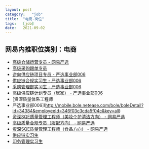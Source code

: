 ```yaml
---
layout:	post
category:	"job"
title:	"电商-岗位"
tags:	[job]
date:	2021-09-02
---
```

## 网易内推职位类别：电商
- [高级仓储运营专员 - 网易严选](http://mobile.bole.netease.com/bole/boleDetail?id=30933&employeeId=346f03c3cda5f04c&key=all)
- [高级采购跟单专员](http://mobile.bole.netease.com/bole/boleDetail?id=33703&employeeId=346f03c3cda5f04c&key=all)
- [ 逆向供应链项目专员	 - 严选事业部006](http://mobile.bole.netease.com/bole/boleDetail?id=34426&employeeId=346f03c3cda5f04c&key=all)
- [供应链合规实习生 - 严选事业部006](http://mobile.bole.netease.com/bole/boleDetail?id=34650&employeeId=346f03c3cda5f04c&key=all)
- [采购管理部实习生 - 严选事业部006](http://mobile.bole.netease.com/bole/boleDetail?id=34648&employeeId=346f03c3cda5f04c&key=all)
- [高级供应链计划专员（居家） - 严选事业部006](http://mobile.bole.netease.com/bole/boleDetail?id=34494&employeeId=346f03c3cda5f04c&key=all)
- [资深质量体系工程师	
 - 严选事业部006](http://mobile.bole.netease.com/bole/boleDetail?id=34384&employeeId=346f03c3cda5f04c&key=all)
- [资深SQE质量管理工程师（美妆个护清洁方向） - 网易严选](http://mobile.bole.netease.com/bole/boleDetail?id=29962&employeeId=346f03c3cda5f04c&key=all)
- [高级质量合规专员（服配方向） - 网易严选](http://mobile.bole.netease.com/bole/boleDetail?id=29544&employeeId=346f03c3cda5f04c&key=all)
- [资深SQE质量管理工程师（食品方向） - 网易严选](http://mobile.bole.netease.com/bole/boleDetail?id=32381&employeeId=346f03c3cda5f04c&key=all)
- [供应链实习生](http://mobile.bole.netease.com/bole/boleDetail?id=17714&employeeId=346f03c3cda5f04c&key=all)
- [印务管理实习生](http://mobile.bole.netease.com/bole/boleDetail?id=19902&employeeId=346f03c3cda5f04c&key=all)
